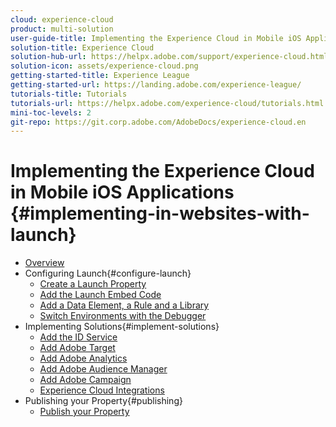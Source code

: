 ```yaml
---
cloud: experience-cloud
product: multi-solution
user-guide-title: Implementing the Experience Cloud in Mobile iOS Applications
solution-title: Experience Cloud
solution-hub-url: https://helpx.adobe.com/support/experience-cloud.html
solution-icon: assets/experience-cloud.png
getting-started-title: Experience League
getting-started-url: https://landing.adobe.com/experience-league/
tutorials-title: Tutorials
tutorials-url: https://helpx.adobe.com/experience-cloud/tutorials.html
mini-toc-levels: 2
git-repo: https://git.corp.adobe.com/AdobeDocs/experience-cloud.en
---
```


# Implementing the Experience Cloud in Mobile iOS Applications {#implementing-in-websites-with-launch}

+ [Overview](index.md)
+ Configuring Launch{#configure-launch}
  + [Create a Launch Property](launch.md)
  + [Add the Launch Embed Code](launch-add-embed.md)
  + [Add a Data Element, a Rule and a Library](launch-data-elements-rules.md)
  + [Switch Environments with the Debugger](launch-switch-environments.md)
+ Implementing Solutions{#implement-solutions}
  + [Add the ID Service](id-service.md)
  + [Add Adobe Target](target.md)
  + [Add Adobe Analytics](analytics.md)
  + [Add Adobe Audience Manager](audience-manager.md)
  + [Add Adobe Campaign](campaign.md)
  + [Experience Cloud Integrations](integrations.md)
+ Publishing your Property{#publishing}
  + [Publish your Property](publish.md)
